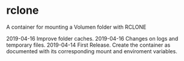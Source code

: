 # rclone

A container for mounting a Volumen folder with RCLONE

2019-04-16 Improve folder caches.
2019-04-16 Changes on logs and temporary files.
2019-04-14 First Release. Create the container as documented with its corresponding mount and enviroment variables.

